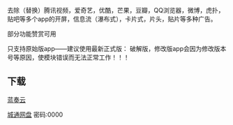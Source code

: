 

去除（替换）腾讯视频，爱奇艺，优酷，芒果，豆瓣，QQ浏览器，微博，虎扑，贴吧等多个app的开屏，信息流（瀑布式），卡片式，片头，贴片等多种广告。

部分功能赞赏可用

只支持原始版app——建议使用最新正式版：
破解版，修改版app会因为修改版本号等原因，使模块错误而无法正常工作！！！


## 下载

[蓝奏云](https://www.lanzous.com/b00n4nrqj) 

[城通网盘](http://disk.youppgd.top/d/34423-42061-f35c45) 密码:0000

